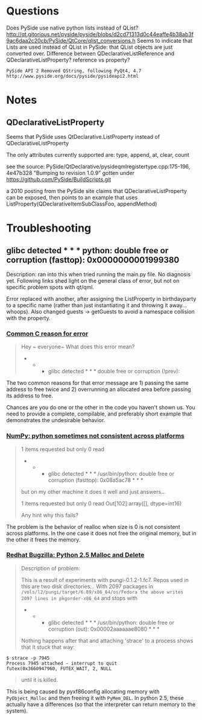 Questions
=========

Does PySide use native python lists instead of QList?
    http://qt.gitorious.net/pyside/pyside/blobs/d2cd71313d0c44eaffe4b38ab3f9ac6daa2c20cb/PySide/QtCore/qlist_conversions.h
        Seems to indicate that Lists are used instead of QList in PySide: that QList objects are just converted over.
Difference between QDeclarativeListReference and QDeclarativeListProperty?
    reference vs property?

    PySide API 2 Removed QString, following PyQt4, 4.7
    http://www.pyside.org/docs/pyside/pysideapi2.html

Notes
=====

QDeclarativeListProperty
------------------------

Seems that PySide uses QtDeclarative.ListProperty instead of QDeclarativeListProperty

The only attributes currently supported are: type, append, at, clear, count

see the source:
    PySide/QtDeclarative/pysideqmlregistertype.cpp:175-196, 4e47b328 "Bumping to revision 1.0.9"
    gotten under  https://github.com/PySide/BuildScripts.git

a 2010 posting from the PySide site claims that QDeclarativeListProperty can be exposed, then points to an example that uses ListProperty(QDeclarativeItemSubClassFoo, appendMethod)


Troubleshooting
===============

glibc detected  * * * python: double free or corruption (fasttop): 0x0000000001999380
----------------------------------------------------------------------------------

Description: ran into this when tried running the main.py file. No diagnosis
yet. Following links shed light on the general class of error, but not on
specific problem spots with qt/qml.

Error replaced with another, after assigning the ListProperty in birthdayparty
to a specific name (rather than just instantiating it and throwing it away...
whoops). Also changed guests -> getGuests to avoid a namespace collision with
the property.


### [Common C reason for error](http://www.velocityreviews.com/forums/t629723-what-does-double-free-or-corruption-prev-mean-thank-u.html)

> Hey ~ everyone~
> What does this error mean?
>  * * * glibc detected  * * * double free or corruption (!prev):

The two common reasons for that error message are 1) passing the same
address to free twice and 2) overrunning an allocated area before
passing its address to free.

Chances are you do one or the other in the code you haven't shown us.
You need to provide a complete, compilable, and preferably short
example that demonstrates the undesirable behavior.

###  [NumPy: python sometimes not consistent across platforms](http://mail.scipy.org/pipermail/numpy-discussion/2008-April/032872.html) ###

> 1 items requested but only 0 read
> * * * glibc detected * * * /usr/bin/python: double free or corruption (fasttop):
> 0x08a5ac78  * * *
>
>
> but on my other machine it does it well and just answers...
>
> 1 items requested but only 0 read
> Out[102]:array([], dtype=int16)
>
> Any hint why this fails?

The problem is the behavior of realloc when size is 0 is not consistent across
platforms.  In the one case it does not free the original memory, but in the
other it frees the memory.


### [Redhat Bugzilla: Python 2.5 Malloc and Delete](https://bugzilla.redhat.com/show_bug.cgi?id=220923) ###

> Description of problem:
>
> This is a result of experiments with pungi-0.1.2-1.fc7. Repos used in this are
> two disk directories...  With 2097 packages in
> `/vols/l2/pungi/target/6.89/x86_64/os/Fedora the above writes 2097 lines in
> pkgorder-x86_64` and stops with
>
>  * * * glibc detected  * * * /usr/bin/python: double free or corruption (out):
> 0x00002aaaaaae8080  * * *
>
> Nothing happens after that and attaching 'strace' to a process shows
> that it stuck that way:
>
    $ strace -p 7945
    Process 7945 attached - interrupt to quit
    futex(0x3660947960, FUTEX_WAIT, 2, NULL
>
> until it is killed.

This is being caused by pyxf86config allocating memory with `PyObject_Malloc` and
then freeing it with `PyMem_DEL`.  In python 2.5, these actually have a
differences (so that the interpreter can return memory to the system).

